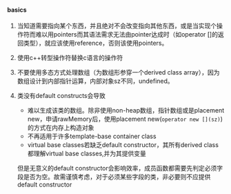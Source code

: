 #### basics

1. 当知道需要指向某个东西，并且绝对不会改变指向其他东西，或是当实现个操作符而难以用pointers而其语法需求无法由pointer达成时（如operator []的返回类型），就应该使用reference，否则该使用pointers。

2. 使用c++转型操作符替换c语言的操作符

3. 不要使用多态方式处理数组（为数组形参穿一个derived class array），因为数组设计到内部指针运算，内部对象sz不同，undefined。

4. 类没有default constructs会导致

   - 难以生成该类的数组。除非使用non-heap数组，指针数组或是placement new，申请rawMemory后，使用placement new(`operator new [](sz)`)的方式在内存上构造对象
   - 不再适用于许多template-base container class
   - virtual base classes若缺乏default constructor，其所有derived class都理解virtual base classes,并为其提供变量

   但是无意义的default constructor会影响效率，成员函数都需要先判定必须字段是否为空。故需谨慎考虑，对于必须某些字段的类，非必要则不应提供default constructor